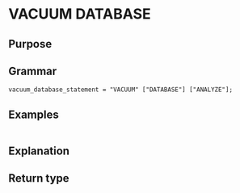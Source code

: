 # VACUUM DATABASE

## Purpose

## Grammar

```
vacuum_database_statement = "VACUUM" ["DATABASE"] ["ANALYZE"];

```

## Examples

```
```

## Explanation



## Return type



